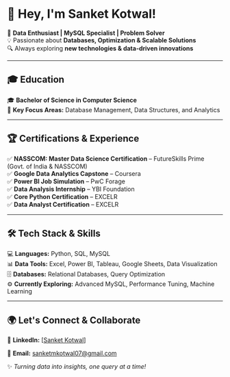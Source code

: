 # 👋 Hey, I'm **Sanket Kotwal**!

🚀 **Data Enthusiast | MySQL Specialist | Problem Solver**  
💡 Passionate about **Databases, Optimization & Scalable Solutions**  
🔍 Always exploring **new technologies & data-driven innovations**  

---

## 🎓 Education

🎓 **Bachelor of Science in Computer Science**  
📌 **Key Focus Areas:** Database Management, Data Structures, and Analytics  

---

## 🏆 Certifications & Experience

✅ **NASSCOM: Master Data Science Certification** – FutureSkills Prime (Govt. of India & NASSCOM)  
✅ **Google Data Analytics Capstone** – Coursera  
✅ **Power BI Job Simulation** – PwC Forage  
✅ **Data Analysis Internship** – YBI Foundation  
✅ **Core Python Certification** – EXCELR  
✅ **Data Analyst Certification** – EXCELR  

---

## 🛠️ Tech Stack & Skills

💻 **Languages:** Python, SQL, MySQL  
📊 **Data Tools:** Excel, Power BI, Tableau, Google Sheets, Data Visualization
🗄️ **Databases:** Relational Databases, Query Optimization  
⚙️ **Currently Exploring:** Advanced MySQL, Performance Tuning, Machine Learning

---

## 🌍 Let's Connect & Collaborate

🔗 **LinkedIn:** [[Sanket Kotwal](https://www.linkedin.com/in/sanket-kotwal-07018p78/)]

📩 **Email:** sanketmkotwal07@gmail.com

✨ *Turning data into insights, one query at a time!*
